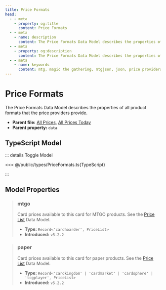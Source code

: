 ```yaml
---
title: Price Formats
head:
  - - meta
    - property: og:title
      content: Price Formats
  - - meta
    - name: description
      content: The Price Formats Data Model describes the properties of a card providers buying and selling data.
  - - meta
    - property: og:description
      content: The Price Formats Data Model describes the properties of a card providers buying and selling data.
  - - meta
    - name: keywords
      content: mtg, magic the gathering, mtgjson, json, price providers
---
```


# Price Formats

The Price Formats Data Model describes the properties of all product formats that the price providers provide.

- **Parent file:** [All Prices](/downloads/all-files/#allprices), [All Prices Today](/downloads/all-files/#allpricestoday)
- **Parent property:** `data`

## TypeScript Model

::: details Toggle Model

<<< @/public/types/PriceFormats.ts{TypeScript}

:::

## Model Properties

> ### mtgo <DocBadge type="warning" text="optional" />
>
> Card prices available to this card for MTGO products. See the [Price List](/data-models/price-list/) Data Model.
>
> - **Type:** `Record<'cardhoarder', PriceList>`
> - **Introduced:** `v5.2.2`

> ### paper <DocBadge type="warning" text="optional" />
>
> Card prices available to this card for paper products. See the [Price List](/data-models/price-list/) Data Model.
>
> - **Type:** `Record<'cardkingdom' | 'cardmarket' | 'cardsphere' | 'tcgplayer', PriceList>`
> - **Introduced:** `v5.2.2`
